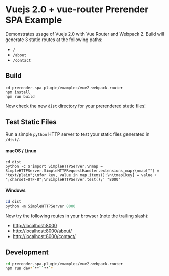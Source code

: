 # Vuejs 2.0 + vue-router Prerender SPA Example

Demonstrates usage of Vuejs 2.0 with Vue Router and Webpack 2. Build will generate 3 static routes at the following paths:

- `/`
- `/about`
- `/contact`

## Build

```
cd prerender-spa-plugin/examples/vue2-webpack-router
npm install
npm run build
```

Now check the new `dist` directory for your prerendered static files!

## Test Static Files

Run a simple `python` HTTP server to test your static files generated in `/dist/`.

#### macOS / Linux

```
cd dist
python -c $'import SimpleHTTPServer;\nmap = SimpleHTTPServer.SimpleHTTPRequestHandler.extensions_map;\nmap[""] = "text/plain";\nfor key, value in map.items():\n\tmap[key] = value + ";charset=UTF-8";\nSimpleHTTPServer.test();' "8000"
```

#### Windows

```powershell
cd dist
python -m SimpleHTTPServer 8000
```

Now try the following routes in your browser (note the trailing slash):

- [http://localhost:8000](http://localhost:8000/)
- [http://localhost:8000/about/](http://localhost:8000/about/)
- [http://localhost:8000/contact/](http://localhost:8000/contact/)

## Development

```bash
cd prerender-spa-plugin/examples/vue2-webpack-router
npm run dev*`**``**`*
```





